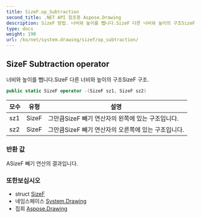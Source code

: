 ```yaml
---
title: SizeF.op_Subtraction
second_title: .NET API 참조용 Aspose.Drawing
description: SizeF 방법. 너비와 높이를 뺍니다.SizeF 다른 너비와 높이의 구조SizeF 구조.
type: docs
weight: 190
url: /ko/net/system.drawing/sizef/op_subtraction/
---
```

## SizeF Subtraction operator

너비와 높이를 뺍니다.SizeF 다른 너비와 높이의 구조SizeF 구조.

```csharp
public static SizeF operator -(SizeF sz1, SizeF sz2)
```

| 모수 | 유형 | 설명 |
| --- | --- | --- |
| sz1 | SizeF | 그만큼SizeF 빼기 연산자의 왼쪽에 있는 구조입니다. |
| sz2 | SizeF | 그만큼SizeF 빼기 연산자의 오른쪽에 있는 구조입니다. |

### 반환 값

ASizeF 빼기 연산의 결과입니다.

### 또한보십시오

* struct [SizeF](../)
* 네임스페이스 [System.Drawing](../../sizef/)
* 집회 [Aspose.Drawing](../../../)



